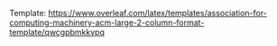 Template: https://www.overleaf.com/latex/templates/association-for-computing-machinery-acm-large-2-column-format-template/qwcgpbmkkvpq